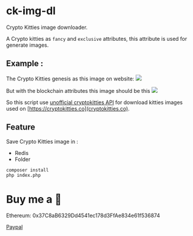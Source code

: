 # ck-img-dl
Crypto Kitties image downloader.

A Crypto kitties as `fancy` and `exclusive` attributes, this attribute is used for generate images.

## Example : 

The Crypto Kitties genesis as this image on website: ![](https://storage.googleapis.com/ck-kitty-image/0x06012c8cf97bead5deae237070f9587f8e7a266d/1.png)

But with the blockchain attributes this image should be this ![](https://storage.googleapis.com/ck-kitty-image/0x06012c8cf97bead5deae237070f9587f8e7a266d/1.svg)

So this script use [unofficial cryptokitties API](https://api.cryptokitties.co/) for download kitties images used on [https://cryptokitties.co](cryptokitties.co).

## Feature

Save Crypto Kitties image in : 
- Redis
- Folder

```bash
composer install
php index.php
```

# Buy me a :beer:

Ethereum: 0x37C8aB6329Dd4541ec178d3FfAe834e61f536874

[Paypal](https://www.paypal.me/CamTosh)
